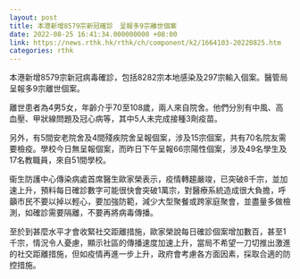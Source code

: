 ```yaml
---
layout: post
title: 本港新增8579宗新冠確診　呈報多9宗離世個案
date: 2022-08-25 16:41:34.000000000 +08:00
link: https://news.rthk.hk/rthk/ch/component/k2/1664103-20220825.htm
categories: rthk
---
```


本港新增8579宗新冠病毒確診，包括8282宗本地感染及297宗輸入個案。醫管局呈報多9宗離世個案。

離世患者為4男5女，年齡介乎70至108歲，兩人來自院舍。他們分別有中風、高血壓、甲狀線問題及冠心病等，其中5人未完成接種3劑疫苗。

另外，有5間安老院舍及4間殘疾院舍呈報個案，涉及15宗個案，共有70名院友需要檢疫。學校今日無呈報個案，而昨日下午呈報66宗陽性個案，涉及49名學生及17名教職員，來自51間學校。

衞生防護中心傳染病處首席醫生歐家榮表示，疫情轉趨嚴竣，已突破8千宗，並加速上升，預料每日確診數字可能很快會突破1萬宗，對醫療系統造成很大負擔，呼籲市民不要以掉以輕心，要加強防範，減少大型聚餐或跨家庭聚會，並盡量多做檢測，如確診需要隔離，不要再將病毒傳播。

至於到甚麼水平才會收緊社交距離措施，歐家榮說每日確診個案增加數百，甚至1千宗，情況令人憂慮，顯示社區的傳播速度加速上升，當局不希望一刀切推出激進的社交距離措施，但如疫情再進一步上升，政府會考慮各方面因素，採取合適的防控措施。
